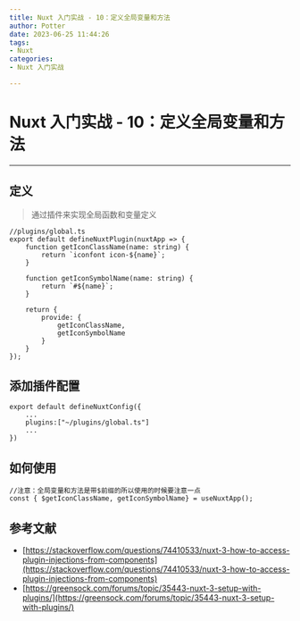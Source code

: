 ```yaml
---
title: Nuxt 入门实战 - 10：定义全局变量和方法
author: Potter
date: 2023-06-25 11:44:26
tags: 
- Nuxt
categories: 
- Nuxt 入门实战

---
```



# Nuxt 入门实战 - 10：定义全局变量和方法

---

## 定义

> 通过插件来实现全局函数和变量定义
> 

```tsx
//plugins/global.ts
export default defineNuxtPlugin(nuxtApp => {
	function getIconClassName(name: string) {
		return `iconfont icon-${name}`;
	}

	function getIconSymbolName(name: string) {
		return `#${name}`;
	}

	return {
		provide: {
			getIconClassName,
			getIconSymbolName
		}
	}
});
```

## 添加插件配置

```tsx
export default defineNuxtConfig({
	...
	plugins:["~/plugins/global.ts"]
	...
})
```

## 如何使用

```tsx
//注意：全局变量和方法是带$前缀的所以使用的时候要注意一点
const { $getIconClassName, getIconSymbolName} = useNuxtApp();
```

## 参考文献

- [https://stackoverflow.com/questions/74410533/nuxt-3-how-to-access-plugin-injections-from-components](https://stackoverflow.com/questions/74410533/nuxt-3-how-to-access-plugin-injections-from-components)
- [https://greensock.com/forums/topic/35443-nuxt-3-setup-with-plugins/](https://greensock.com/forums/topic/35443-nuxt-3-setup-with-plugins/)

